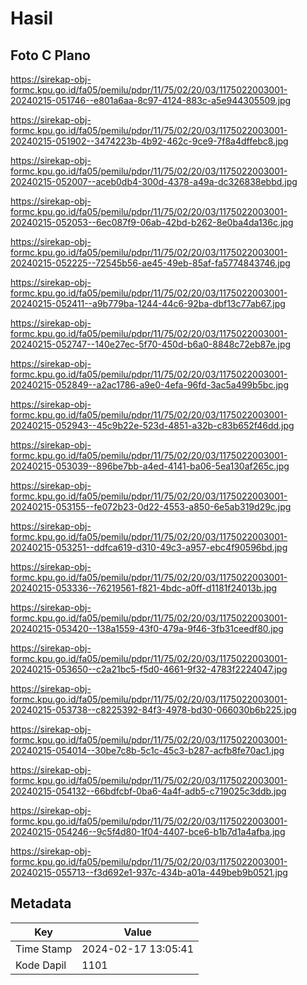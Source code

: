 # Hasil

## Foto C Plano

https://sirekap-obj-formc.kpu.go.id/fa05/pemilu/pdpr/11/75/02/20/03/1175022003001-20240215-051746--e801a6aa-8c97-4124-883c-a5e944305509.jpg

https://sirekap-obj-formc.kpu.go.id/fa05/pemilu/pdpr/11/75/02/20/03/1175022003001-20240215-051902--3474223b-4b92-462c-9ce9-7f8a4dffebc8.jpg

https://sirekap-obj-formc.kpu.go.id/fa05/pemilu/pdpr/11/75/02/20/03/1175022003001-20240215-052007--aceb0db4-300d-4378-a49a-dc326838ebbd.jpg

https://sirekap-obj-formc.kpu.go.id/fa05/pemilu/pdpr/11/75/02/20/03/1175022003001-20240215-052053--6ec087f9-06ab-42bd-b262-8e0ba4da136c.jpg

https://sirekap-obj-formc.kpu.go.id/fa05/pemilu/pdpr/11/75/02/20/03/1175022003001-20240215-052225--72545b56-ae45-49eb-85af-fa5774843746.jpg

https://sirekap-obj-formc.kpu.go.id/fa05/pemilu/pdpr/11/75/02/20/03/1175022003001-20240215-052411--a9b779ba-1244-44c6-92ba-dbf13c77ab67.jpg

https://sirekap-obj-formc.kpu.go.id/fa05/pemilu/pdpr/11/75/02/20/03/1175022003001-20240215-052747--140e27ec-5f70-450d-b6a0-8848c72eb87e.jpg

https://sirekap-obj-formc.kpu.go.id/fa05/pemilu/pdpr/11/75/02/20/03/1175022003001-20240215-052849--a2ac1786-a9e0-4efa-96fd-3ac5a499b5bc.jpg

https://sirekap-obj-formc.kpu.go.id/fa05/pemilu/pdpr/11/75/02/20/03/1175022003001-20240215-052943--45c9b22e-523d-4851-a32b-c83b652f46dd.jpg

https://sirekap-obj-formc.kpu.go.id/fa05/pemilu/pdpr/11/75/02/20/03/1175022003001-20240215-053039--896be7bb-a4ed-4141-ba06-5ea130af265c.jpg

https://sirekap-obj-formc.kpu.go.id/fa05/pemilu/pdpr/11/75/02/20/03/1175022003001-20240215-053155--fe072b23-0d22-4553-a850-6e5ab319d29c.jpg

https://sirekap-obj-formc.kpu.go.id/fa05/pemilu/pdpr/11/75/02/20/03/1175022003001-20240215-053251--ddfca619-d310-49c3-a957-ebc4f90596bd.jpg

https://sirekap-obj-formc.kpu.go.id/fa05/pemilu/pdpr/11/75/02/20/03/1175022003001-20240215-053336--76219561-f821-4bdc-a0ff-d1181f24013b.jpg

https://sirekap-obj-formc.kpu.go.id/fa05/pemilu/pdpr/11/75/02/20/03/1175022003001-20240215-053420--138a1559-43f0-479a-9f46-3fb31ceedf80.jpg

https://sirekap-obj-formc.kpu.go.id/fa05/pemilu/pdpr/11/75/02/20/03/1175022003001-20240215-053650--c2a21bc5-f5d0-4661-9f32-4783f2224047.jpg

https://sirekap-obj-formc.kpu.go.id/fa05/pemilu/pdpr/11/75/02/20/03/1175022003001-20240215-053738--c8225392-84f3-4978-bd30-066030b6b225.jpg

https://sirekap-obj-formc.kpu.go.id/fa05/pemilu/pdpr/11/75/02/20/03/1175022003001-20240215-054014--30be7c8b-5c1c-45c3-b287-acfb8fe70ac1.jpg

https://sirekap-obj-formc.kpu.go.id/fa05/pemilu/pdpr/11/75/02/20/03/1175022003001-20240215-054132--66bdfcbf-0ba6-4a4f-adb5-c719025c3ddb.jpg

https://sirekap-obj-formc.kpu.go.id/fa05/pemilu/pdpr/11/75/02/20/03/1175022003001-20240215-054246--9c5f4d80-1f04-4407-bce6-b1b7d1a4afba.jpg

https://sirekap-obj-formc.kpu.go.id/fa05/pemilu/pdpr/11/75/02/20/03/1175022003001-20240215-055713--f3d692e1-937c-434b-a01a-449beb9b0521.jpg


## Metadata

| Key        | Value               |
| ---------- | ------------------- |
| Time Stamp | 2024-02-17 13:05:41 |
| Kode Dapil | 1101                |



